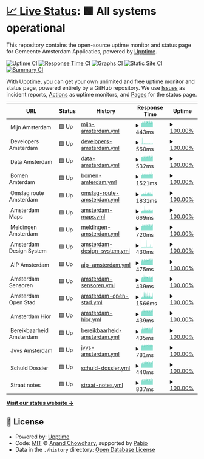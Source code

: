 # [📈 Live Status](https://amsterdam.github.io/ee-upptime/): <!--live status--> **🟩 All systems operational**

This repository contains the open-source uptime monitor and status page for Gemeente Amsterdam Applicaties, powered by [Upptime](https://github.com/upptime/upptime).

[![Uptime CI](https://github.com/Amsterdam/ee-upptime/workflows/Uptime%20CI/badge.svg)](https://github.com/Amsterdam/ee-upptime/actions?query=workflow%3A%22Uptime+CI%22)
[![Response Time CI](https://github.com/Amsterdam/ee-upptime/workflows/Response%20Time%20CI/badge.svg)](https://github.com/Amsterdam/ee-upptime/actions?query=workflow%3A%22Response+Time+CI%22)
[![Graphs CI](https://github.com/Amsterdam/ee-upptime/workflows/Graphs%20CI/badge.svg)](https://github.com/Amsterdam/ee-upptime/actions?query=workflow%3A%22Graphs+CI%22)
[![Static Site CI](https://github.com/Amsterdam/ee-upptime/workflows/Static%20Site%20CI/badge.svg)](https://github.com/Amsterdam/ee-upptime/actions?query=workflow%3A%22Static+Site+CI%22)
[![Summary CI](https://github.com/Amsterdam/ee-upptime/workflows/Summary%20CI/badge.svg)](https://github.com/Amsterdam/ee-upptime/actions?query=workflow%3A%22Summary+CI%22)

With [Upptime](https://upptime.js.org), you can get your own unlimited and free uptime monitor and status page, powered entirely by a GitHub repository. We use [Issues](https://github.com/upptime/upptime/issues) as incident reports, [Actions](https://github.com/amsterdam/amsterdam-ee-upptime/actions) as uptime monitors, and [Pages](https://demo.upptime.js.org) for the status page.

<!--start: status pages-->
<!-- This summary is generated by Upptime (https://github.com/upptime/upptime) -->
<!-- Do not edit this manually, your changes will be overwritten -->
<!-- prettier-ignore -->
| URL | Status | History | Response Time | Uptime |
| --- | ------ | ------- | ------------- | ------ |
| <img alt="" src="https://icons.duckduckgo.com/ip3/null.ico" height="13"> Mijn Amsterdam | 🟩 Up | [mijn-amsterdam.yml](https://github.com/Amsterdam/ee-upptime/commits/HEAD/history/mijn-amsterdam.yml) | <details><summary><img alt="Response time graph" src="./graphs/mijn-amsterdam/response-time-week.png" height="20"> 443ms</summary><br><a href="https://amsterdam.github.io/ee-upptime/history/mijn-amsterdam"><img alt="Response time 458" src="https://img.shields.io/endpoint?url=https%3A%2F%2Fraw.githubusercontent.com%2FAmsterdam%2Fee-upptime%2FHEAD%2Fapi%2Fmijn-amsterdam%2Fresponse-time.json"></a><br><a href="https://amsterdam.github.io/ee-upptime/history/mijn-amsterdam"><img alt="24-hour response time 441" src="https://img.shields.io/endpoint?url=https%3A%2F%2Fraw.githubusercontent.com%2FAmsterdam%2Fee-upptime%2FHEAD%2Fapi%2Fmijn-amsterdam%2Fresponse-time-day.json"></a><br><a href="https://amsterdam.github.io/ee-upptime/history/mijn-amsterdam"><img alt="7-day response time 443" src="https://img.shields.io/endpoint?url=https%3A%2F%2Fraw.githubusercontent.com%2FAmsterdam%2Fee-upptime%2FHEAD%2Fapi%2Fmijn-amsterdam%2Fresponse-time-week.json"></a><br><a href="https://amsterdam.github.io/ee-upptime/history/mijn-amsterdam"><img alt="30-day response time 445" src="https://img.shields.io/endpoint?url=https%3A%2F%2Fraw.githubusercontent.com%2FAmsterdam%2Fee-upptime%2FHEAD%2Fapi%2Fmijn-amsterdam%2Fresponse-time-month.json"></a><br><a href="https://amsterdam.github.io/ee-upptime/history/mijn-amsterdam"><img alt="1-year response time 458" src="https://img.shields.io/endpoint?url=https%3A%2F%2Fraw.githubusercontent.com%2FAmsterdam%2Fee-upptime%2FHEAD%2Fapi%2Fmijn-amsterdam%2Fresponse-time-year.json"></a></details> | <details><summary><a href="https://amsterdam.github.io/ee-upptime/history/mijn-amsterdam">100.00%</a></summary><a href="https://amsterdam.github.io/ee-upptime/history/mijn-amsterdam"><img alt="All-time uptime 77.42%" src="https://img.shields.io/endpoint?url=https%3A%2F%2Fraw.githubusercontent.com%2FAmsterdam%2Fee-upptime%2FHEAD%2Fapi%2Fmijn-amsterdam%2Fuptime.json"></a><br><a href="https://amsterdam.github.io/ee-upptime/history/mijn-amsterdam"><img alt="24-hour uptime 100.00%" src="https://img.shields.io/endpoint?url=https%3A%2F%2Fraw.githubusercontent.com%2FAmsterdam%2Fee-upptime%2FHEAD%2Fapi%2Fmijn-amsterdam%2Fuptime-day.json"></a><br><a href="https://amsterdam.github.io/ee-upptime/history/mijn-amsterdam"><img alt="7-day uptime 100.00%" src="https://img.shields.io/endpoint?url=https%3A%2F%2Fraw.githubusercontent.com%2FAmsterdam%2Fee-upptime%2FHEAD%2Fapi%2Fmijn-amsterdam%2Fuptime-week.json"></a><br><a href="https://amsterdam.github.io/ee-upptime/history/mijn-amsterdam"><img alt="30-day uptime 100.00%" src="https://img.shields.io/endpoint?url=https%3A%2F%2Fraw.githubusercontent.com%2FAmsterdam%2Fee-upptime%2FHEAD%2Fapi%2Fmijn-amsterdam%2Fuptime-month.json"></a><br><a href="https://amsterdam.github.io/ee-upptime/history/mijn-amsterdam"><img alt="1-year uptime 77.42%" src="https://img.shields.io/endpoint?url=https%3A%2F%2Fraw.githubusercontent.com%2FAmsterdam%2Fee-upptime%2FHEAD%2Fapi%2Fmijn-amsterdam%2Fuptime-year.json"></a></details>
| <img alt="" src="https://icons.duckduckgo.com/ip3/null.ico" height="13"> Developers Amsterdam | 🟩 Up | [developers-amsterdam.yml](https://github.com/Amsterdam/ee-upptime/commits/HEAD/history/developers-amsterdam.yml) | <details><summary><img alt="Response time graph" src="./graphs/developers-amsterdam/response-time-week.png" height="20"> 560ms</summary><br><a href="https://amsterdam.github.io/ee-upptime/history/developers-amsterdam"><img alt="Response time 510" src="https://img.shields.io/endpoint?url=https%3A%2F%2Fraw.githubusercontent.com%2FAmsterdam%2Fee-upptime%2FHEAD%2Fapi%2Fdevelopers-amsterdam%2Fresponse-time.json"></a><br><a href="https://amsterdam.github.io/ee-upptime/history/developers-amsterdam"><img alt="24-hour response time 470" src="https://img.shields.io/endpoint?url=https%3A%2F%2Fraw.githubusercontent.com%2FAmsterdam%2Fee-upptime%2FHEAD%2Fapi%2Fdevelopers-amsterdam%2Fresponse-time-day.json"></a><br><a href="https://amsterdam.github.io/ee-upptime/history/developers-amsterdam"><img alt="7-day response time 560" src="https://img.shields.io/endpoint?url=https%3A%2F%2Fraw.githubusercontent.com%2FAmsterdam%2Fee-upptime%2FHEAD%2Fapi%2Fdevelopers-amsterdam%2Fresponse-time-week.json"></a><br><a href="https://amsterdam.github.io/ee-upptime/history/developers-amsterdam"><img alt="30-day response time 551" src="https://img.shields.io/endpoint?url=https%3A%2F%2Fraw.githubusercontent.com%2FAmsterdam%2Fee-upptime%2FHEAD%2Fapi%2Fdevelopers-amsterdam%2Fresponse-time-month.json"></a><br><a href="https://amsterdam.github.io/ee-upptime/history/developers-amsterdam"><img alt="1-year response time 510" src="https://img.shields.io/endpoint?url=https%3A%2F%2Fraw.githubusercontent.com%2FAmsterdam%2Fee-upptime%2FHEAD%2Fapi%2Fdevelopers-amsterdam%2Fresponse-time-year.json"></a></details> | <details><summary><a href="https://amsterdam.github.io/ee-upptime/history/developers-amsterdam">100.00%</a></summary><a href="https://amsterdam.github.io/ee-upptime/history/developers-amsterdam"><img alt="All-time uptime 100.00%" src="https://img.shields.io/endpoint?url=https%3A%2F%2Fraw.githubusercontent.com%2FAmsterdam%2Fee-upptime%2FHEAD%2Fapi%2Fdevelopers-amsterdam%2Fuptime.json"></a><br><a href="https://amsterdam.github.io/ee-upptime/history/developers-amsterdam"><img alt="24-hour uptime 100.00%" src="https://img.shields.io/endpoint?url=https%3A%2F%2Fraw.githubusercontent.com%2FAmsterdam%2Fee-upptime%2FHEAD%2Fapi%2Fdevelopers-amsterdam%2Fuptime-day.json"></a><br><a href="https://amsterdam.github.io/ee-upptime/history/developers-amsterdam"><img alt="7-day uptime 100.00%" src="https://img.shields.io/endpoint?url=https%3A%2F%2Fraw.githubusercontent.com%2FAmsterdam%2Fee-upptime%2FHEAD%2Fapi%2Fdevelopers-amsterdam%2Fuptime-week.json"></a><br><a href="https://amsterdam.github.io/ee-upptime/history/developers-amsterdam"><img alt="30-day uptime 100.00%" src="https://img.shields.io/endpoint?url=https%3A%2F%2Fraw.githubusercontent.com%2FAmsterdam%2Fee-upptime%2FHEAD%2Fapi%2Fdevelopers-amsterdam%2Fuptime-month.json"></a><br><a href="https://amsterdam.github.io/ee-upptime/history/developers-amsterdam"><img alt="1-year uptime 100.00%" src="https://img.shields.io/endpoint?url=https%3A%2F%2Fraw.githubusercontent.com%2FAmsterdam%2Fee-upptime%2FHEAD%2Fapi%2Fdevelopers-amsterdam%2Fuptime-year.json"></a></details>
| <img alt="" src="https://icons.duckduckgo.com/ip3/null.ico" height="13"> Data Amsterdam | 🟩 Up | [data-amsterdam.yml](https://github.com/Amsterdam/ee-upptime/commits/HEAD/history/data-amsterdam.yml) | <details><summary><img alt="Response time graph" src="./graphs/data-amsterdam/response-time-week.png" height="20"> 532ms</summary><br><a href="https://amsterdam.github.io/ee-upptime/history/data-amsterdam"><img alt="Response time 543" src="https://img.shields.io/endpoint?url=https%3A%2F%2Fraw.githubusercontent.com%2FAmsterdam%2Fee-upptime%2FHEAD%2Fapi%2Fdata-amsterdam%2Fresponse-time.json"></a><br><a href="https://amsterdam.github.io/ee-upptime/history/data-amsterdam"><img alt="24-hour response time 533" src="https://img.shields.io/endpoint?url=https%3A%2F%2Fraw.githubusercontent.com%2FAmsterdam%2Fee-upptime%2FHEAD%2Fapi%2Fdata-amsterdam%2Fresponse-time-day.json"></a><br><a href="https://amsterdam.github.io/ee-upptime/history/data-amsterdam"><img alt="7-day response time 532" src="https://img.shields.io/endpoint?url=https%3A%2F%2Fraw.githubusercontent.com%2FAmsterdam%2Fee-upptime%2FHEAD%2Fapi%2Fdata-amsterdam%2Fresponse-time-week.json"></a><br><a href="https://amsterdam.github.io/ee-upptime/history/data-amsterdam"><img alt="30-day response time 540" src="https://img.shields.io/endpoint?url=https%3A%2F%2Fraw.githubusercontent.com%2FAmsterdam%2Fee-upptime%2FHEAD%2Fapi%2Fdata-amsterdam%2Fresponse-time-month.json"></a><br><a href="https://amsterdam.github.io/ee-upptime/history/data-amsterdam"><img alt="1-year response time 543" src="https://img.shields.io/endpoint?url=https%3A%2F%2Fraw.githubusercontent.com%2FAmsterdam%2Fee-upptime%2FHEAD%2Fapi%2Fdata-amsterdam%2Fresponse-time-year.json"></a></details> | <details><summary><a href="https://amsterdam.github.io/ee-upptime/history/data-amsterdam">100.00%</a></summary><a href="https://amsterdam.github.io/ee-upptime/history/data-amsterdam"><img alt="All-time uptime 63.96%" src="https://img.shields.io/endpoint?url=https%3A%2F%2Fraw.githubusercontent.com%2FAmsterdam%2Fee-upptime%2FHEAD%2Fapi%2Fdata-amsterdam%2Fuptime.json"></a><br><a href="https://amsterdam.github.io/ee-upptime/history/data-amsterdam"><img alt="24-hour uptime 100.00%" src="https://img.shields.io/endpoint?url=https%3A%2F%2Fraw.githubusercontent.com%2FAmsterdam%2Fee-upptime%2FHEAD%2Fapi%2Fdata-amsterdam%2Fuptime-day.json"></a><br><a href="https://amsterdam.github.io/ee-upptime/history/data-amsterdam"><img alt="7-day uptime 100.00%" src="https://img.shields.io/endpoint?url=https%3A%2F%2Fraw.githubusercontent.com%2FAmsterdam%2Fee-upptime%2FHEAD%2Fapi%2Fdata-amsterdam%2Fuptime-week.json"></a><br><a href="https://amsterdam.github.io/ee-upptime/history/data-amsterdam"><img alt="30-day uptime 100.00%" src="https://img.shields.io/endpoint?url=https%3A%2F%2Fraw.githubusercontent.com%2FAmsterdam%2Fee-upptime%2FHEAD%2Fapi%2Fdata-amsterdam%2Fuptime-month.json"></a><br><a href="https://amsterdam.github.io/ee-upptime/history/data-amsterdam"><img alt="1-year uptime 63.96%" src="https://img.shields.io/endpoint?url=https%3A%2F%2Fraw.githubusercontent.com%2FAmsterdam%2Fee-upptime%2FHEAD%2Fapi%2Fdata-amsterdam%2Fuptime-year.json"></a></details>
| <img alt="" src="https://icons.duckduckgo.com/ip3/null.ico" height="13"> Bomen Amterdam | 🟩 Up | [bomen-amterdam.yml](https://github.com/Amsterdam/ee-upptime/commits/HEAD/history/bomen-amterdam.yml) | <details><summary><img alt="Response time graph" src="./graphs/bomen-amterdam/response-time-week.png" height="20"> 1521ms</summary><br><a href="https://amsterdam.github.io/ee-upptime/history/bomen-amterdam"><img alt="Response time 2531" src="https://img.shields.io/endpoint?url=https%3A%2F%2Fraw.githubusercontent.com%2FAmsterdam%2Fee-upptime%2FHEAD%2Fapi%2Fbomen-amterdam%2Fresponse-time.json"></a><br><a href="https://amsterdam.github.io/ee-upptime/history/bomen-amterdam"><img alt="24-hour response time 1739" src="https://img.shields.io/endpoint?url=https%3A%2F%2Fraw.githubusercontent.com%2FAmsterdam%2Fee-upptime%2FHEAD%2Fapi%2Fbomen-amterdam%2Fresponse-time-day.json"></a><br><a href="https://amsterdam.github.io/ee-upptime/history/bomen-amterdam"><img alt="7-day response time 1521" src="https://img.shields.io/endpoint?url=https%3A%2F%2Fraw.githubusercontent.com%2FAmsterdam%2Fee-upptime%2FHEAD%2Fapi%2Fbomen-amterdam%2Fresponse-time-week.json"></a><br><a href="https://amsterdam.github.io/ee-upptime/history/bomen-amterdam"><img alt="30-day response time 1893" src="https://img.shields.io/endpoint?url=https%3A%2F%2Fraw.githubusercontent.com%2FAmsterdam%2Fee-upptime%2FHEAD%2Fapi%2Fbomen-amterdam%2Fresponse-time-month.json"></a><br><a href="https://amsterdam.github.io/ee-upptime/history/bomen-amterdam"><img alt="1-year response time 2531" src="https://img.shields.io/endpoint?url=https%3A%2F%2Fraw.githubusercontent.com%2FAmsterdam%2Fee-upptime%2FHEAD%2Fapi%2Fbomen-amterdam%2Fresponse-time-year.json"></a></details> | <details><summary><a href="https://amsterdam.github.io/ee-upptime/history/bomen-amterdam">100.00%</a></summary><a href="https://amsterdam.github.io/ee-upptime/history/bomen-amterdam"><img alt="All-time uptime 98.26%" src="https://img.shields.io/endpoint?url=https%3A%2F%2Fraw.githubusercontent.com%2FAmsterdam%2Fee-upptime%2FHEAD%2Fapi%2Fbomen-amterdam%2Fuptime.json"></a><br><a href="https://amsterdam.github.io/ee-upptime/history/bomen-amterdam"><img alt="24-hour uptime 100.00%" src="https://img.shields.io/endpoint?url=https%3A%2F%2Fraw.githubusercontent.com%2FAmsterdam%2Fee-upptime%2FHEAD%2Fapi%2Fbomen-amterdam%2Fuptime-day.json"></a><br><a href="https://amsterdam.github.io/ee-upptime/history/bomen-amterdam"><img alt="7-day uptime 100.00%" src="https://img.shields.io/endpoint?url=https%3A%2F%2Fraw.githubusercontent.com%2FAmsterdam%2Fee-upptime%2FHEAD%2Fapi%2Fbomen-amterdam%2Fuptime-week.json"></a><br><a href="https://amsterdam.github.io/ee-upptime/history/bomen-amterdam"><img alt="30-day uptime 99.72%" src="https://img.shields.io/endpoint?url=https%3A%2F%2Fraw.githubusercontent.com%2FAmsterdam%2Fee-upptime%2FHEAD%2Fapi%2Fbomen-amterdam%2Fuptime-month.json"></a><br><a href="https://amsterdam.github.io/ee-upptime/history/bomen-amterdam"><img alt="1-year uptime 98.26%" src="https://img.shields.io/endpoint?url=https%3A%2F%2Fraw.githubusercontent.com%2FAmsterdam%2Fee-upptime%2FHEAD%2Fapi%2Fbomen-amterdam%2Fuptime-year.json"></a></details>
| <img alt="" src="https://icons.duckduckgo.com/ip3/null.ico" height="13"> Omslag route Amsterdam | 🟩 Up | [omslag-route-amsterdam.yml](https://github.com/Amsterdam/ee-upptime/commits/HEAD/history/omslag-route-amsterdam.yml) | <details><summary><img alt="Response time graph" src="./graphs/omslag-route-amsterdam/response-time-week.png" height="20"> 1831ms</summary><br><a href="https://amsterdam.github.io/ee-upptime/history/omslag-route-amsterdam"><img alt="Response time 1753" src="https://img.shields.io/endpoint?url=https%3A%2F%2Fraw.githubusercontent.com%2FAmsterdam%2Fee-upptime%2FHEAD%2Fapi%2Fomslag-route-amsterdam%2Fresponse-time.json"></a><br><a href="https://amsterdam.github.io/ee-upptime/history/omslag-route-amsterdam"><img alt="24-hour response time 1978" src="https://img.shields.io/endpoint?url=https%3A%2F%2Fraw.githubusercontent.com%2FAmsterdam%2Fee-upptime%2FHEAD%2Fapi%2Fomslag-route-amsterdam%2Fresponse-time-day.json"></a><br><a href="https://amsterdam.github.io/ee-upptime/history/omslag-route-amsterdam"><img alt="7-day response time 1831" src="https://img.shields.io/endpoint?url=https%3A%2F%2Fraw.githubusercontent.com%2FAmsterdam%2Fee-upptime%2FHEAD%2Fapi%2Fomslag-route-amsterdam%2Fresponse-time-week.json"></a><br><a href="https://amsterdam.github.io/ee-upptime/history/omslag-route-amsterdam"><img alt="30-day response time 1692" src="https://img.shields.io/endpoint?url=https%3A%2F%2Fraw.githubusercontent.com%2FAmsterdam%2Fee-upptime%2FHEAD%2Fapi%2Fomslag-route-amsterdam%2Fresponse-time-month.json"></a><br><a href="https://amsterdam.github.io/ee-upptime/history/omslag-route-amsterdam"><img alt="1-year response time 1753" src="https://img.shields.io/endpoint?url=https%3A%2F%2Fraw.githubusercontent.com%2FAmsterdam%2Fee-upptime%2FHEAD%2Fapi%2Fomslag-route-amsterdam%2Fresponse-time-year.json"></a></details> | <details><summary><a href="https://amsterdam.github.io/ee-upptime/history/omslag-route-amsterdam">100.00%</a></summary><a href="https://amsterdam.github.io/ee-upptime/history/omslag-route-amsterdam"><img alt="All-time uptime 99.26%" src="https://img.shields.io/endpoint?url=https%3A%2F%2Fraw.githubusercontent.com%2FAmsterdam%2Fee-upptime%2FHEAD%2Fapi%2Fomslag-route-amsterdam%2Fuptime.json"></a><br><a href="https://amsterdam.github.io/ee-upptime/history/omslag-route-amsterdam"><img alt="24-hour uptime 100.00%" src="https://img.shields.io/endpoint?url=https%3A%2F%2Fraw.githubusercontent.com%2FAmsterdam%2Fee-upptime%2FHEAD%2Fapi%2Fomslag-route-amsterdam%2Fuptime-day.json"></a><br><a href="https://amsterdam.github.io/ee-upptime/history/omslag-route-amsterdam"><img alt="7-day uptime 100.00%" src="https://img.shields.io/endpoint?url=https%3A%2F%2Fraw.githubusercontent.com%2FAmsterdam%2Fee-upptime%2FHEAD%2Fapi%2Fomslag-route-amsterdam%2Fuptime-week.json"></a><br><a href="https://amsterdam.github.io/ee-upptime/history/omslag-route-amsterdam"><img alt="30-day uptime 99.55%" src="https://img.shields.io/endpoint?url=https%3A%2F%2Fraw.githubusercontent.com%2FAmsterdam%2Fee-upptime%2FHEAD%2Fapi%2Fomslag-route-amsterdam%2Fuptime-month.json"></a><br><a href="https://amsterdam.github.io/ee-upptime/history/omslag-route-amsterdam"><img alt="1-year uptime 99.26%" src="https://img.shields.io/endpoint?url=https%3A%2F%2Fraw.githubusercontent.com%2FAmsterdam%2Fee-upptime%2FHEAD%2Fapi%2Fomslag-route-amsterdam%2Fuptime-year.json"></a></details>
| <img alt="" src="https://icons.duckduckgo.com/ip3/null.ico" height="13"> Amsterdam Maps | 🟩 Up | [amsterdam-maps.yml](https://github.com/Amsterdam/ee-upptime/commits/HEAD/history/amsterdam-maps.yml) | <details><summary><img alt="Response time graph" src="./graphs/amsterdam-maps/response-time-week.png" height="20"> 669ms</summary><br><a href="https://amsterdam.github.io/ee-upptime/history/amsterdam-maps"><img alt="Response time 675" src="https://img.shields.io/endpoint?url=https%3A%2F%2Fraw.githubusercontent.com%2FAmsterdam%2Fee-upptime%2FHEAD%2Fapi%2Famsterdam-maps%2Fresponse-time.json"></a><br><a href="https://amsterdam.github.io/ee-upptime/history/amsterdam-maps"><img alt="24-hour response time 665" src="https://img.shields.io/endpoint?url=https%3A%2F%2Fraw.githubusercontent.com%2FAmsterdam%2Fee-upptime%2FHEAD%2Fapi%2Famsterdam-maps%2Fresponse-time-day.json"></a><br><a href="https://amsterdam.github.io/ee-upptime/history/amsterdam-maps"><img alt="7-day response time 669" src="https://img.shields.io/endpoint?url=https%3A%2F%2Fraw.githubusercontent.com%2FAmsterdam%2Fee-upptime%2FHEAD%2Fapi%2Famsterdam-maps%2Fresponse-time-week.json"></a><br><a href="https://amsterdam.github.io/ee-upptime/history/amsterdam-maps"><img alt="30-day response time 669" src="https://img.shields.io/endpoint?url=https%3A%2F%2Fraw.githubusercontent.com%2FAmsterdam%2Fee-upptime%2FHEAD%2Fapi%2Famsterdam-maps%2Fresponse-time-month.json"></a><br><a href="https://amsterdam.github.io/ee-upptime/history/amsterdam-maps"><img alt="1-year response time 675" src="https://img.shields.io/endpoint?url=https%3A%2F%2Fraw.githubusercontent.com%2FAmsterdam%2Fee-upptime%2FHEAD%2Fapi%2Famsterdam-maps%2Fresponse-time-year.json"></a></details> | <details><summary><a href="https://amsterdam.github.io/ee-upptime/history/amsterdam-maps">100.00%</a></summary><a href="https://amsterdam.github.io/ee-upptime/history/amsterdam-maps"><img alt="All-time uptime 100.00%" src="https://img.shields.io/endpoint?url=https%3A%2F%2Fraw.githubusercontent.com%2FAmsterdam%2Fee-upptime%2FHEAD%2Fapi%2Famsterdam-maps%2Fuptime.json"></a><br><a href="https://amsterdam.github.io/ee-upptime/history/amsterdam-maps"><img alt="24-hour uptime 100.00%" src="https://img.shields.io/endpoint?url=https%3A%2F%2Fraw.githubusercontent.com%2FAmsterdam%2Fee-upptime%2FHEAD%2Fapi%2Famsterdam-maps%2Fuptime-day.json"></a><br><a href="https://amsterdam.github.io/ee-upptime/history/amsterdam-maps"><img alt="7-day uptime 100.00%" src="https://img.shields.io/endpoint?url=https%3A%2F%2Fraw.githubusercontent.com%2FAmsterdam%2Fee-upptime%2FHEAD%2Fapi%2Famsterdam-maps%2Fuptime-week.json"></a><br><a href="https://amsterdam.github.io/ee-upptime/history/amsterdam-maps"><img alt="30-day uptime 100.00%" src="https://img.shields.io/endpoint?url=https%3A%2F%2Fraw.githubusercontent.com%2FAmsterdam%2Fee-upptime%2FHEAD%2Fapi%2Famsterdam-maps%2Fuptime-month.json"></a><br><a href="https://amsterdam.github.io/ee-upptime/history/amsterdam-maps"><img alt="1-year uptime 100.00%" src="https://img.shields.io/endpoint?url=https%3A%2F%2Fraw.githubusercontent.com%2FAmsterdam%2Fee-upptime%2FHEAD%2Fapi%2Famsterdam-maps%2Fuptime-year.json"></a></details>
| <img alt="" src="https://icons.duckduckgo.com/ip3/null.ico" height="13"> Meldingen Amsterdam | 🟩 Up | [meldingen-amsterdam.yml](https://github.com/Amsterdam/ee-upptime/commits/HEAD/history/meldingen-amsterdam.yml) | <details><summary><img alt="Response time graph" src="./graphs/meldingen-amsterdam/response-time-week.png" height="20"> 720ms</summary><br><a href="https://amsterdam.github.io/ee-upptime/history/meldingen-amsterdam"><img alt="Response time 665" src="https://img.shields.io/endpoint?url=https%3A%2F%2Fraw.githubusercontent.com%2FAmsterdam%2Fee-upptime%2FHEAD%2Fapi%2Fmeldingen-amsterdam%2Fresponse-time.json"></a><br><a href="https://amsterdam.github.io/ee-upptime/history/meldingen-amsterdam"><img alt="24-hour response time 743" src="https://img.shields.io/endpoint?url=https%3A%2F%2Fraw.githubusercontent.com%2FAmsterdam%2Fee-upptime%2FHEAD%2Fapi%2Fmeldingen-amsterdam%2Fresponse-time-day.json"></a><br><a href="https://amsterdam.github.io/ee-upptime/history/meldingen-amsterdam"><img alt="7-day response time 720" src="https://img.shields.io/endpoint?url=https%3A%2F%2Fraw.githubusercontent.com%2FAmsterdam%2Fee-upptime%2FHEAD%2Fapi%2Fmeldingen-amsterdam%2Fresponse-time-week.json"></a><br><a href="https://amsterdam.github.io/ee-upptime/history/meldingen-amsterdam"><img alt="30-day response time 721" src="https://img.shields.io/endpoint?url=https%3A%2F%2Fraw.githubusercontent.com%2FAmsterdam%2Fee-upptime%2FHEAD%2Fapi%2Fmeldingen-amsterdam%2Fresponse-time-month.json"></a><br><a href="https://amsterdam.github.io/ee-upptime/history/meldingen-amsterdam"><img alt="1-year response time 665" src="https://img.shields.io/endpoint?url=https%3A%2F%2Fraw.githubusercontent.com%2FAmsterdam%2Fee-upptime%2FHEAD%2Fapi%2Fmeldingen-amsterdam%2Fresponse-time-year.json"></a></details> | <details><summary><a href="https://amsterdam.github.io/ee-upptime/history/meldingen-amsterdam">100.00%</a></summary><a href="https://amsterdam.github.io/ee-upptime/history/meldingen-amsterdam"><img alt="All-time uptime 100.00%" src="https://img.shields.io/endpoint?url=https%3A%2F%2Fraw.githubusercontent.com%2FAmsterdam%2Fee-upptime%2FHEAD%2Fapi%2Fmeldingen-amsterdam%2Fuptime.json"></a><br><a href="https://amsterdam.github.io/ee-upptime/history/meldingen-amsterdam"><img alt="24-hour uptime 100.00%" src="https://img.shields.io/endpoint?url=https%3A%2F%2Fraw.githubusercontent.com%2FAmsterdam%2Fee-upptime%2FHEAD%2Fapi%2Fmeldingen-amsterdam%2Fuptime-day.json"></a><br><a href="https://amsterdam.github.io/ee-upptime/history/meldingen-amsterdam"><img alt="7-day uptime 100.00%" src="https://img.shields.io/endpoint?url=https%3A%2F%2Fraw.githubusercontent.com%2FAmsterdam%2Fee-upptime%2FHEAD%2Fapi%2Fmeldingen-amsterdam%2Fuptime-week.json"></a><br><a href="https://amsterdam.github.io/ee-upptime/history/meldingen-amsterdam"><img alt="30-day uptime 100.00%" src="https://img.shields.io/endpoint?url=https%3A%2F%2Fraw.githubusercontent.com%2FAmsterdam%2Fee-upptime%2FHEAD%2Fapi%2Fmeldingen-amsterdam%2Fuptime-month.json"></a><br><a href="https://amsterdam.github.io/ee-upptime/history/meldingen-amsterdam"><img alt="1-year uptime 100.00%" src="https://img.shields.io/endpoint?url=https%3A%2F%2Fraw.githubusercontent.com%2FAmsterdam%2Fee-upptime%2FHEAD%2Fapi%2Fmeldingen-amsterdam%2Fuptime-year.json"></a></details>
| <img alt="" src="https://icons.duckduckgo.com/ip3/null.ico" height="13"> Amsterdam Design System | 🟩 Up | [amsterdam-design-system.yml](https://github.com/Amsterdam/ee-upptime/commits/HEAD/history/amsterdam-design-system.yml) | <details><summary><img alt="Response time graph" src="./graphs/amsterdam-design-system/response-time-week.png" height="20"> 430ms</summary><br><a href="https://amsterdam.github.io/ee-upptime/history/amsterdam-design-system"><img alt="Response time 412" src="https://img.shields.io/endpoint?url=https%3A%2F%2Fraw.githubusercontent.com%2FAmsterdam%2Fee-upptime%2FHEAD%2Fapi%2Famsterdam-design-system%2Fresponse-time.json"></a><br><a href="https://amsterdam.github.io/ee-upptime/history/amsterdam-design-system"><img alt="24-hour response time 340" src="https://img.shields.io/endpoint?url=https%3A%2F%2Fraw.githubusercontent.com%2FAmsterdam%2Fee-upptime%2FHEAD%2Fapi%2Famsterdam-design-system%2Fresponse-time-day.json"></a><br><a href="https://amsterdam.github.io/ee-upptime/history/amsterdam-design-system"><img alt="7-day response time 430" src="https://img.shields.io/endpoint?url=https%3A%2F%2Fraw.githubusercontent.com%2FAmsterdam%2Fee-upptime%2FHEAD%2Fapi%2Famsterdam-design-system%2Fresponse-time-week.json"></a><br><a href="https://amsterdam.github.io/ee-upptime/history/amsterdam-design-system"><img alt="30-day response time 385" src="https://img.shields.io/endpoint?url=https%3A%2F%2Fraw.githubusercontent.com%2FAmsterdam%2Fee-upptime%2FHEAD%2Fapi%2Famsterdam-design-system%2Fresponse-time-month.json"></a><br><a href="https://amsterdam.github.io/ee-upptime/history/amsterdam-design-system"><img alt="1-year response time 412" src="https://img.shields.io/endpoint?url=https%3A%2F%2Fraw.githubusercontent.com%2FAmsterdam%2Fee-upptime%2FHEAD%2Fapi%2Famsterdam-design-system%2Fresponse-time-year.json"></a></details> | <details><summary><a href="https://amsterdam.github.io/ee-upptime/history/amsterdam-design-system">100.00%</a></summary><a href="https://amsterdam.github.io/ee-upptime/history/amsterdam-design-system"><img alt="All-time uptime 99.91%" src="https://img.shields.io/endpoint?url=https%3A%2F%2Fraw.githubusercontent.com%2FAmsterdam%2Fee-upptime%2FHEAD%2Fapi%2Famsterdam-design-system%2Fuptime.json"></a><br><a href="https://amsterdam.github.io/ee-upptime/history/amsterdam-design-system"><img alt="24-hour uptime 100.00%" src="https://img.shields.io/endpoint?url=https%3A%2F%2Fraw.githubusercontent.com%2FAmsterdam%2Fee-upptime%2FHEAD%2Fapi%2Famsterdam-design-system%2Fuptime-day.json"></a><br><a href="https://amsterdam.github.io/ee-upptime/history/amsterdam-design-system"><img alt="7-day uptime 100.00%" src="https://img.shields.io/endpoint?url=https%3A%2F%2Fraw.githubusercontent.com%2FAmsterdam%2Fee-upptime%2FHEAD%2Fapi%2Famsterdam-design-system%2Fuptime-week.json"></a><br><a href="https://amsterdam.github.io/ee-upptime/history/amsterdam-design-system"><img alt="30-day uptime 99.98%" src="https://img.shields.io/endpoint?url=https%3A%2F%2Fraw.githubusercontent.com%2FAmsterdam%2Fee-upptime%2FHEAD%2Fapi%2Famsterdam-design-system%2Fuptime-month.json"></a><br><a href="https://amsterdam.github.io/ee-upptime/history/amsterdam-design-system"><img alt="1-year uptime 99.91%" src="https://img.shields.io/endpoint?url=https%3A%2F%2Fraw.githubusercontent.com%2FAmsterdam%2Fee-upptime%2FHEAD%2Fapi%2Famsterdam-design-system%2Fuptime-year.json"></a></details>
| <img alt="" src="https://icons.duckduckgo.com/ip3/null.ico" height="13"> AIP Amsterdam | 🟩 Up | [aip-amsterdam.yml](https://github.com/Amsterdam/ee-upptime/commits/HEAD/history/aip-amsterdam.yml) | <details><summary><img alt="Response time graph" src="./graphs/aip-amsterdam/response-time-week.png" height="20"> 475ms</summary><br><a href="https://amsterdam.github.io/ee-upptime/history/aip-amsterdam"><img alt="Response time 479" src="https://img.shields.io/endpoint?url=https%3A%2F%2Fraw.githubusercontent.com%2FAmsterdam%2Fee-upptime%2FHEAD%2Fapi%2Faip-amsterdam%2Fresponse-time.json"></a><br><a href="https://amsterdam.github.io/ee-upptime/history/aip-amsterdam"><img alt="24-hour response time 498" src="https://img.shields.io/endpoint?url=https%3A%2F%2Fraw.githubusercontent.com%2FAmsterdam%2Fee-upptime%2FHEAD%2Fapi%2Faip-amsterdam%2Fresponse-time-day.json"></a><br><a href="https://amsterdam.github.io/ee-upptime/history/aip-amsterdam"><img alt="7-day response time 475" src="https://img.shields.io/endpoint?url=https%3A%2F%2Fraw.githubusercontent.com%2FAmsterdam%2Fee-upptime%2FHEAD%2Fapi%2Faip-amsterdam%2Fresponse-time-week.json"></a><br><a href="https://amsterdam.github.io/ee-upptime/history/aip-amsterdam"><img alt="30-day response time 474" src="https://img.shields.io/endpoint?url=https%3A%2F%2Fraw.githubusercontent.com%2FAmsterdam%2Fee-upptime%2FHEAD%2Fapi%2Faip-amsterdam%2Fresponse-time-month.json"></a><br><a href="https://amsterdam.github.io/ee-upptime/history/aip-amsterdam"><img alt="1-year response time 479" src="https://img.shields.io/endpoint?url=https%3A%2F%2Fraw.githubusercontent.com%2FAmsterdam%2Fee-upptime%2FHEAD%2Fapi%2Faip-amsterdam%2Fresponse-time-year.json"></a></details> | <details><summary><a href="https://amsterdam.github.io/ee-upptime/history/aip-amsterdam">100.00%</a></summary><a href="https://amsterdam.github.io/ee-upptime/history/aip-amsterdam"><img alt="All-time uptime 99.96%" src="https://img.shields.io/endpoint?url=https%3A%2F%2Fraw.githubusercontent.com%2FAmsterdam%2Fee-upptime%2FHEAD%2Fapi%2Faip-amsterdam%2Fuptime.json"></a><br><a href="https://amsterdam.github.io/ee-upptime/history/aip-amsterdam"><img alt="24-hour uptime 100.00%" src="https://img.shields.io/endpoint?url=https%3A%2F%2Fraw.githubusercontent.com%2FAmsterdam%2Fee-upptime%2FHEAD%2Fapi%2Faip-amsterdam%2Fuptime-day.json"></a><br><a href="https://amsterdam.github.io/ee-upptime/history/aip-amsterdam"><img alt="7-day uptime 100.00%" src="https://img.shields.io/endpoint?url=https%3A%2F%2Fraw.githubusercontent.com%2FAmsterdam%2Fee-upptime%2FHEAD%2Fapi%2Faip-amsterdam%2Fuptime-week.json"></a><br><a href="https://amsterdam.github.io/ee-upptime/history/aip-amsterdam"><img alt="30-day uptime 99.99%" src="https://img.shields.io/endpoint?url=https%3A%2F%2Fraw.githubusercontent.com%2FAmsterdam%2Fee-upptime%2FHEAD%2Fapi%2Faip-amsterdam%2Fuptime-month.json"></a><br><a href="https://amsterdam.github.io/ee-upptime/history/aip-amsterdam"><img alt="1-year uptime 99.96%" src="https://img.shields.io/endpoint?url=https%3A%2F%2Fraw.githubusercontent.com%2FAmsterdam%2Fee-upptime%2FHEAD%2Fapi%2Faip-amsterdam%2Fuptime-year.json"></a></details>
| <img alt="" src="https://icons.duckduckgo.com/ip3/null.ico" height="13"> Amsterdam Sensoren | 🟩 Up | [amsterdam-sensoren.yml](https://github.com/Amsterdam/ee-upptime/commits/HEAD/history/amsterdam-sensoren.yml) | <details><summary><img alt="Response time graph" src="./graphs/amsterdam-sensoren/response-time-week.png" height="20"> 439ms</summary><br><a href="https://amsterdam.github.io/ee-upptime/history/amsterdam-sensoren"><img alt="Response time 440" src="https://img.shields.io/endpoint?url=https%3A%2F%2Fraw.githubusercontent.com%2FAmsterdam%2Fee-upptime%2FHEAD%2Fapi%2Famsterdam-sensoren%2Fresponse-time.json"></a><br><a href="https://amsterdam.github.io/ee-upptime/history/amsterdam-sensoren"><img alt="24-hour response time 430" src="https://img.shields.io/endpoint?url=https%3A%2F%2Fraw.githubusercontent.com%2FAmsterdam%2Fee-upptime%2FHEAD%2Fapi%2Famsterdam-sensoren%2Fresponse-time-day.json"></a><br><a href="https://amsterdam.github.io/ee-upptime/history/amsterdam-sensoren"><img alt="7-day response time 439" src="https://img.shields.io/endpoint?url=https%3A%2F%2Fraw.githubusercontent.com%2FAmsterdam%2Fee-upptime%2FHEAD%2Fapi%2Famsterdam-sensoren%2Fresponse-time-week.json"></a><br><a href="https://amsterdam.github.io/ee-upptime/history/amsterdam-sensoren"><img alt="30-day response time 438" src="https://img.shields.io/endpoint?url=https%3A%2F%2Fraw.githubusercontent.com%2FAmsterdam%2Fee-upptime%2FHEAD%2Fapi%2Famsterdam-sensoren%2Fresponse-time-month.json"></a><br><a href="https://amsterdam.github.io/ee-upptime/history/amsterdam-sensoren"><img alt="1-year response time 440" src="https://img.shields.io/endpoint?url=https%3A%2F%2Fraw.githubusercontent.com%2FAmsterdam%2Fee-upptime%2FHEAD%2Fapi%2Famsterdam-sensoren%2Fresponse-time-year.json"></a></details> | <details><summary><a href="https://amsterdam.github.io/ee-upptime/history/amsterdam-sensoren">100.00%</a></summary><a href="https://amsterdam.github.io/ee-upptime/history/amsterdam-sensoren"><img alt="All-time uptime 99.96%" src="https://img.shields.io/endpoint?url=https%3A%2F%2Fraw.githubusercontent.com%2FAmsterdam%2Fee-upptime%2FHEAD%2Fapi%2Famsterdam-sensoren%2Fuptime.json"></a><br><a href="https://amsterdam.github.io/ee-upptime/history/amsterdam-sensoren"><img alt="24-hour uptime 100.00%" src="https://img.shields.io/endpoint?url=https%3A%2F%2Fraw.githubusercontent.com%2FAmsterdam%2Fee-upptime%2FHEAD%2Fapi%2Famsterdam-sensoren%2Fuptime-day.json"></a><br><a href="https://amsterdam.github.io/ee-upptime/history/amsterdam-sensoren"><img alt="7-day uptime 100.00%" src="https://img.shields.io/endpoint?url=https%3A%2F%2Fraw.githubusercontent.com%2FAmsterdam%2Fee-upptime%2FHEAD%2Fapi%2Famsterdam-sensoren%2Fuptime-week.json"></a><br><a href="https://amsterdam.github.io/ee-upptime/history/amsterdam-sensoren"><img alt="30-day uptime 100.00%" src="https://img.shields.io/endpoint?url=https%3A%2F%2Fraw.githubusercontent.com%2FAmsterdam%2Fee-upptime%2FHEAD%2Fapi%2Famsterdam-sensoren%2Fuptime-month.json"></a><br><a href="https://amsterdam.github.io/ee-upptime/history/amsterdam-sensoren"><img alt="1-year uptime 99.96%" src="https://img.shields.io/endpoint?url=https%3A%2F%2Fraw.githubusercontent.com%2FAmsterdam%2Fee-upptime%2FHEAD%2Fapi%2Famsterdam-sensoren%2Fuptime-year.json"></a></details>
| <img alt="" src="https://icons.duckduckgo.com/ip3/null.ico" height="13"> Amsterdam Open Stad | 🟩 Up | [amsterdam-open-stad.yml](https://github.com/Amsterdam/ee-upptime/commits/HEAD/history/amsterdam-open-stad.yml) | <details><summary><img alt="Response time graph" src="./graphs/amsterdam-open-stad/response-time-week.png" height="20"> 1566ms</summary><br><a href="https://amsterdam.github.io/ee-upptime/history/amsterdam-open-stad"><img alt="Response time 1862" src="https://img.shields.io/endpoint?url=https%3A%2F%2Fraw.githubusercontent.com%2FAmsterdam%2Fee-upptime%2FHEAD%2Fapi%2Famsterdam-open-stad%2Fresponse-time.json"></a><br><a href="https://amsterdam.github.io/ee-upptime/history/amsterdam-open-stad"><img alt="24-hour response time 1648" src="https://img.shields.io/endpoint?url=https%3A%2F%2Fraw.githubusercontent.com%2FAmsterdam%2Fee-upptime%2FHEAD%2Fapi%2Famsterdam-open-stad%2Fresponse-time-day.json"></a><br><a href="https://amsterdam.github.io/ee-upptime/history/amsterdam-open-stad"><img alt="7-day response time 1566" src="https://img.shields.io/endpoint?url=https%3A%2F%2Fraw.githubusercontent.com%2FAmsterdam%2Fee-upptime%2FHEAD%2Fapi%2Famsterdam-open-stad%2Fresponse-time-week.json"></a><br><a href="https://amsterdam.github.io/ee-upptime/history/amsterdam-open-stad"><img alt="30-day response time 1925" src="https://img.shields.io/endpoint?url=https%3A%2F%2Fraw.githubusercontent.com%2FAmsterdam%2Fee-upptime%2FHEAD%2Fapi%2Famsterdam-open-stad%2Fresponse-time-month.json"></a><br><a href="https://amsterdam.github.io/ee-upptime/history/amsterdam-open-stad"><img alt="1-year response time 1862" src="https://img.shields.io/endpoint?url=https%3A%2F%2Fraw.githubusercontent.com%2FAmsterdam%2Fee-upptime%2FHEAD%2Fapi%2Famsterdam-open-stad%2Fresponse-time-year.json"></a></details> | <details><summary><a href="https://amsterdam.github.io/ee-upptime/history/amsterdam-open-stad">100.00%</a></summary><a href="https://amsterdam.github.io/ee-upptime/history/amsterdam-open-stad"><img alt="All-time uptime 99.93%" src="https://img.shields.io/endpoint?url=https%3A%2F%2Fraw.githubusercontent.com%2FAmsterdam%2Fee-upptime%2FHEAD%2Fapi%2Famsterdam-open-stad%2Fuptime.json"></a><br><a href="https://amsterdam.github.io/ee-upptime/history/amsterdam-open-stad"><img alt="24-hour uptime 100.00%" src="https://img.shields.io/endpoint?url=https%3A%2F%2Fraw.githubusercontent.com%2FAmsterdam%2Fee-upptime%2FHEAD%2Fapi%2Famsterdam-open-stad%2Fuptime-day.json"></a><br><a href="https://amsterdam.github.io/ee-upptime/history/amsterdam-open-stad"><img alt="7-day uptime 100.00%" src="https://img.shields.io/endpoint?url=https%3A%2F%2Fraw.githubusercontent.com%2FAmsterdam%2Fee-upptime%2FHEAD%2Fapi%2Famsterdam-open-stad%2Fuptime-week.json"></a><br><a href="https://amsterdam.github.io/ee-upptime/history/amsterdam-open-stad"><img alt="30-day uptime 99.90%" src="https://img.shields.io/endpoint?url=https%3A%2F%2Fraw.githubusercontent.com%2FAmsterdam%2Fee-upptime%2FHEAD%2Fapi%2Famsterdam-open-stad%2Fuptime-month.json"></a><br><a href="https://amsterdam.github.io/ee-upptime/history/amsterdam-open-stad"><img alt="1-year uptime 99.93%" src="https://img.shields.io/endpoint?url=https%3A%2F%2Fraw.githubusercontent.com%2FAmsterdam%2Fee-upptime%2FHEAD%2Fapi%2Famsterdam-open-stad%2Fuptime-year.json"></a></details>
| <img alt="" src="https://icons.duckduckgo.com/ip3/null.ico" height="13"> Amsterdam Hior | 🟩 Up | [amsterdam-hior.yml](https://github.com/Amsterdam/ee-upptime/commits/HEAD/history/amsterdam-hior.yml) | <details><summary><img alt="Response time graph" src="./graphs/amsterdam-hior/response-time-week.png" height="20"> 439ms</summary><br><a href="https://amsterdam.github.io/ee-upptime/history/amsterdam-hior"><img alt="Response time 447" src="https://img.shields.io/endpoint?url=https%3A%2F%2Fraw.githubusercontent.com%2FAmsterdam%2Fee-upptime%2FHEAD%2Fapi%2Famsterdam-hior%2Fresponse-time.json"></a><br><a href="https://amsterdam.github.io/ee-upptime/history/amsterdam-hior"><img alt="24-hour response time 456" src="https://img.shields.io/endpoint?url=https%3A%2F%2Fraw.githubusercontent.com%2FAmsterdam%2Fee-upptime%2FHEAD%2Fapi%2Famsterdam-hior%2Fresponse-time-day.json"></a><br><a href="https://amsterdam.github.io/ee-upptime/history/amsterdam-hior"><img alt="7-day response time 439" src="https://img.shields.io/endpoint?url=https%3A%2F%2Fraw.githubusercontent.com%2FAmsterdam%2Fee-upptime%2FHEAD%2Fapi%2Famsterdam-hior%2Fresponse-time-week.json"></a><br><a href="https://amsterdam.github.io/ee-upptime/history/amsterdam-hior"><img alt="30-day response time 450" src="https://img.shields.io/endpoint?url=https%3A%2F%2Fraw.githubusercontent.com%2FAmsterdam%2Fee-upptime%2FHEAD%2Fapi%2Famsterdam-hior%2Fresponse-time-month.json"></a><br><a href="https://amsterdam.github.io/ee-upptime/history/amsterdam-hior"><img alt="1-year response time 447" src="https://img.shields.io/endpoint?url=https%3A%2F%2Fraw.githubusercontent.com%2FAmsterdam%2Fee-upptime%2FHEAD%2Fapi%2Famsterdam-hior%2Fresponse-time-year.json"></a></details> | <details><summary><a href="https://amsterdam.github.io/ee-upptime/history/amsterdam-hior">100.00%</a></summary><a href="https://amsterdam.github.io/ee-upptime/history/amsterdam-hior"><img alt="All-time uptime 99.97%" src="https://img.shields.io/endpoint?url=https%3A%2F%2Fraw.githubusercontent.com%2FAmsterdam%2Fee-upptime%2FHEAD%2Fapi%2Famsterdam-hior%2Fuptime.json"></a><br><a href="https://amsterdam.github.io/ee-upptime/history/amsterdam-hior"><img alt="24-hour uptime 100.00%" src="https://img.shields.io/endpoint?url=https%3A%2F%2Fraw.githubusercontent.com%2FAmsterdam%2Fee-upptime%2FHEAD%2Fapi%2Famsterdam-hior%2Fuptime-day.json"></a><br><a href="https://amsterdam.github.io/ee-upptime/history/amsterdam-hior"><img alt="7-day uptime 100.00%" src="https://img.shields.io/endpoint?url=https%3A%2F%2Fraw.githubusercontent.com%2FAmsterdam%2Fee-upptime%2FHEAD%2Fapi%2Famsterdam-hior%2Fuptime-week.json"></a><br><a href="https://amsterdam.github.io/ee-upptime/history/amsterdam-hior"><img alt="30-day uptime 100.00%" src="https://img.shields.io/endpoint?url=https%3A%2F%2Fraw.githubusercontent.com%2FAmsterdam%2Fee-upptime%2FHEAD%2Fapi%2Famsterdam-hior%2Fuptime-month.json"></a><br><a href="https://amsterdam.github.io/ee-upptime/history/amsterdam-hior"><img alt="1-year uptime 99.97%" src="https://img.shields.io/endpoint?url=https%3A%2F%2Fraw.githubusercontent.com%2FAmsterdam%2Fee-upptime%2FHEAD%2Fapi%2Famsterdam-hior%2Fuptime-year.json"></a></details>
| <img alt="" src="https://icons.duckduckgo.com/ip3/null.ico" height="13"> Bereikbaarheid Amsterdam | 🟩 Up | [bereikbaarheid-amsterdam.yml](https://github.com/Amsterdam/ee-upptime/commits/HEAD/history/bereikbaarheid-amsterdam.yml) | <details><summary><img alt="Response time graph" src="./graphs/bereikbaarheid-amsterdam/response-time-week.png" height="20"> 435ms</summary><br><a href="https://amsterdam.github.io/ee-upptime/history/bereikbaarheid-amsterdam"><img alt="Response time 436" src="https://img.shields.io/endpoint?url=https%3A%2F%2Fraw.githubusercontent.com%2FAmsterdam%2Fee-upptime%2FHEAD%2Fapi%2Fbereikbaarheid-amsterdam%2Fresponse-time.json"></a><br><a href="https://amsterdam.github.io/ee-upptime/history/bereikbaarheid-amsterdam"><img alt="24-hour response time 448" src="https://img.shields.io/endpoint?url=https%3A%2F%2Fraw.githubusercontent.com%2FAmsterdam%2Fee-upptime%2FHEAD%2Fapi%2Fbereikbaarheid-amsterdam%2Fresponse-time-day.json"></a><br><a href="https://amsterdam.github.io/ee-upptime/history/bereikbaarheid-amsterdam"><img alt="7-day response time 435" src="https://img.shields.io/endpoint?url=https%3A%2F%2Fraw.githubusercontent.com%2FAmsterdam%2Fee-upptime%2FHEAD%2Fapi%2Fbereikbaarheid-amsterdam%2Fresponse-time-week.json"></a><br><a href="https://amsterdam.github.io/ee-upptime/history/bereikbaarheid-amsterdam"><img alt="30-day response time 432" src="https://img.shields.io/endpoint?url=https%3A%2F%2Fraw.githubusercontent.com%2FAmsterdam%2Fee-upptime%2FHEAD%2Fapi%2Fbereikbaarheid-amsterdam%2Fresponse-time-month.json"></a><br><a href="https://amsterdam.github.io/ee-upptime/history/bereikbaarheid-amsterdam"><img alt="1-year response time 436" src="https://img.shields.io/endpoint?url=https%3A%2F%2Fraw.githubusercontent.com%2FAmsterdam%2Fee-upptime%2FHEAD%2Fapi%2Fbereikbaarheid-amsterdam%2Fresponse-time-year.json"></a></details> | <details><summary><a href="https://amsterdam.github.io/ee-upptime/history/bereikbaarheid-amsterdam">100.00%</a></summary><a href="https://amsterdam.github.io/ee-upptime/history/bereikbaarheid-amsterdam"><img alt="All-time uptime 99.97%" src="https://img.shields.io/endpoint?url=https%3A%2F%2Fraw.githubusercontent.com%2FAmsterdam%2Fee-upptime%2FHEAD%2Fapi%2Fbereikbaarheid-amsterdam%2Fuptime.json"></a><br><a href="https://amsterdam.github.io/ee-upptime/history/bereikbaarheid-amsterdam"><img alt="24-hour uptime 100.00%" src="https://img.shields.io/endpoint?url=https%3A%2F%2Fraw.githubusercontent.com%2FAmsterdam%2Fee-upptime%2FHEAD%2Fapi%2Fbereikbaarheid-amsterdam%2Fuptime-day.json"></a><br><a href="https://amsterdam.github.io/ee-upptime/history/bereikbaarheid-amsterdam"><img alt="7-day uptime 100.00%" src="https://img.shields.io/endpoint?url=https%3A%2F%2Fraw.githubusercontent.com%2FAmsterdam%2Fee-upptime%2FHEAD%2Fapi%2Fbereikbaarheid-amsterdam%2Fuptime-week.json"></a><br><a href="https://amsterdam.github.io/ee-upptime/history/bereikbaarheid-amsterdam"><img alt="30-day uptime 100.00%" src="https://img.shields.io/endpoint?url=https%3A%2F%2Fraw.githubusercontent.com%2FAmsterdam%2Fee-upptime%2FHEAD%2Fapi%2Fbereikbaarheid-amsterdam%2Fuptime-month.json"></a><br><a href="https://amsterdam.github.io/ee-upptime/history/bereikbaarheid-amsterdam"><img alt="1-year uptime 99.97%" src="https://img.shields.io/endpoint?url=https%3A%2F%2Fraw.githubusercontent.com%2FAmsterdam%2Fee-upptime%2FHEAD%2Fapi%2Fbereikbaarheid-amsterdam%2Fuptime-year.json"></a></details>
| <img alt="" src="https://icons.duckduckgo.com/ip3/null.ico" height="13"> Jvvs Amsterdam | 🟩 Up | [jvvs-amsterdam.yml](https://github.com/Amsterdam/ee-upptime/commits/HEAD/history/jvvs-amsterdam.yml) | <details><summary><img alt="Response time graph" src="./graphs/jvvs-amsterdam/response-time-week.png" height="20"> 781ms</summary><br><a href="https://amsterdam.github.io/ee-upptime/history/jvvs-amsterdam"><img alt="Response time 791" src="https://img.shields.io/endpoint?url=https%3A%2F%2Fraw.githubusercontent.com%2FAmsterdam%2Fee-upptime%2FHEAD%2Fapi%2Fjvvs-amsterdam%2Fresponse-time.json"></a><br><a href="https://amsterdam.github.io/ee-upptime/history/jvvs-amsterdam"><img alt="24-hour response time 750" src="https://img.shields.io/endpoint?url=https%3A%2F%2Fraw.githubusercontent.com%2FAmsterdam%2Fee-upptime%2FHEAD%2Fapi%2Fjvvs-amsterdam%2Fresponse-time-day.json"></a><br><a href="https://amsterdam.github.io/ee-upptime/history/jvvs-amsterdam"><img alt="7-day response time 781" src="https://img.shields.io/endpoint?url=https%3A%2F%2Fraw.githubusercontent.com%2FAmsterdam%2Fee-upptime%2FHEAD%2Fapi%2Fjvvs-amsterdam%2Fresponse-time-week.json"></a><br><a href="https://amsterdam.github.io/ee-upptime/history/jvvs-amsterdam"><img alt="30-day response time 780" src="https://img.shields.io/endpoint?url=https%3A%2F%2Fraw.githubusercontent.com%2FAmsterdam%2Fee-upptime%2FHEAD%2Fapi%2Fjvvs-amsterdam%2Fresponse-time-month.json"></a><br><a href="https://amsterdam.github.io/ee-upptime/history/jvvs-amsterdam"><img alt="1-year response time 791" src="https://img.shields.io/endpoint?url=https%3A%2F%2Fraw.githubusercontent.com%2FAmsterdam%2Fee-upptime%2FHEAD%2Fapi%2Fjvvs-amsterdam%2Fresponse-time-year.json"></a></details> | <details><summary><a href="https://amsterdam.github.io/ee-upptime/history/jvvs-amsterdam">100.00%</a></summary><a href="https://amsterdam.github.io/ee-upptime/history/jvvs-amsterdam"><img alt="All-time uptime 99.94%" src="https://img.shields.io/endpoint?url=https%3A%2F%2Fraw.githubusercontent.com%2FAmsterdam%2Fee-upptime%2FHEAD%2Fapi%2Fjvvs-amsterdam%2Fuptime.json"></a><br><a href="https://amsterdam.github.io/ee-upptime/history/jvvs-amsterdam"><img alt="24-hour uptime 100.00%" src="https://img.shields.io/endpoint?url=https%3A%2F%2Fraw.githubusercontent.com%2FAmsterdam%2Fee-upptime%2FHEAD%2Fapi%2Fjvvs-amsterdam%2Fuptime-day.json"></a><br><a href="https://amsterdam.github.io/ee-upptime/history/jvvs-amsterdam"><img alt="7-day uptime 100.00%" src="https://img.shields.io/endpoint?url=https%3A%2F%2Fraw.githubusercontent.com%2FAmsterdam%2Fee-upptime%2FHEAD%2Fapi%2Fjvvs-amsterdam%2Fuptime-week.json"></a><br><a href="https://amsterdam.github.io/ee-upptime/history/jvvs-amsterdam"><img alt="30-day uptime 99.95%" src="https://img.shields.io/endpoint?url=https%3A%2F%2Fraw.githubusercontent.com%2FAmsterdam%2Fee-upptime%2FHEAD%2Fapi%2Fjvvs-amsterdam%2Fuptime-month.json"></a><br><a href="https://amsterdam.github.io/ee-upptime/history/jvvs-amsterdam"><img alt="1-year uptime 99.94%" src="https://img.shields.io/endpoint?url=https%3A%2F%2Fraw.githubusercontent.com%2FAmsterdam%2Fee-upptime%2FHEAD%2Fapi%2Fjvvs-amsterdam%2Fuptime-year.json"></a></details>
| <img alt="" src="https://icons.duckduckgo.com/ip3/null.ico" height="13"> Schuld Dossier | 🟩 Up | [schuld-dossier.yml](https://github.com/Amsterdam/ee-upptime/commits/HEAD/history/schuld-dossier.yml) | <details><summary><img alt="Response time graph" src="./graphs/schuld-dossier/response-time-week.png" height="20"> 440ms</summary><br><a href="https://amsterdam.github.io/ee-upptime/history/schuld-dossier"><img alt="Response time 438" src="https://img.shields.io/endpoint?url=https%3A%2F%2Fraw.githubusercontent.com%2FAmsterdam%2Fee-upptime%2FHEAD%2Fapi%2Fschuld-dossier%2Fresponse-time.json"></a><br><a href="https://amsterdam.github.io/ee-upptime/history/schuld-dossier"><img alt="24-hour response time 446" src="https://img.shields.io/endpoint?url=https%3A%2F%2Fraw.githubusercontent.com%2FAmsterdam%2Fee-upptime%2FHEAD%2Fapi%2Fschuld-dossier%2Fresponse-time-day.json"></a><br><a href="https://amsterdam.github.io/ee-upptime/history/schuld-dossier"><img alt="7-day response time 440" src="https://img.shields.io/endpoint?url=https%3A%2F%2Fraw.githubusercontent.com%2FAmsterdam%2Fee-upptime%2FHEAD%2Fapi%2Fschuld-dossier%2Fresponse-time-week.json"></a><br><a href="https://amsterdam.github.io/ee-upptime/history/schuld-dossier"><img alt="30-day response time 435" src="https://img.shields.io/endpoint?url=https%3A%2F%2Fraw.githubusercontent.com%2FAmsterdam%2Fee-upptime%2FHEAD%2Fapi%2Fschuld-dossier%2Fresponse-time-month.json"></a><br><a href="https://amsterdam.github.io/ee-upptime/history/schuld-dossier"><img alt="1-year response time 438" src="https://img.shields.io/endpoint?url=https%3A%2F%2Fraw.githubusercontent.com%2FAmsterdam%2Fee-upptime%2FHEAD%2Fapi%2Fschuld-dossier%2Fresponse-time-year.json"></a></details> | <details><summary><a href="https://amsterdam.github.io/ee-upptime/history/schuld-dossier">100.00%</a></summary><a href="https://amsterdam.github.io/ee-upptime/history/schuld-dossier"><img alt="All-time uptime 99.99%" src="https://img.shields.io/endpoint?url=https%3A%2F%2Fraw.githubusercontent.com%2FAmsterdam%2Fee-upptime%2FHEAD%2Fapi%2Fschuld-dossier%2Fuptime.json"></a><br><a href="https://amsterdam.github.io/ee-upptime/history/schuld-dossier"><img alt="24-hour uptime 100.00%" src="https://img.shields.io/endpoint?url=https%3A%2F%2Fraw.githubusercontent.com%2FAmsterdam%2Fee-upptime%2FHEAD%2Fapi%2Fschuld-dossier%2Fuptime-day.json"></a><br><a href="https://amsterdam.github.io/ee-upptime/history/schuld-dossier"><img alt="7-day uptime 100.00%" src="https://img.shields.io/endpoint?url=https%3A%2F%2Fraw.githubusercontent.com%2FAmsterdam%2Fee-upptime%2FHEAD%2Fapi%2Fschuld-dossier%2Fuptime-week.json"></a><br><a href="https://amsterdam.github.io/ee-upptime/history/schuld-dossier"><img alt="30-day uptime 99.97%" src="https://img.shields.io/endpoint?url=https%3A%2F%2Fraw.githubusercontent.com%2FAmsterdam%2Fee-upptime%2FHEAD%2Fapi%2Fschuld-dossier%2Fuptime-month.json"></a><br><a href="https://amsterdam.github.io/ee-upptime/history/schuld-dossier"><img alt="1-year uptime 99.99%" src="https://img.shields.io/endpoint?url=https%3A%2F%2Fraw.githubusercontent.com%2FAmsterdam%2Fee-upptime%2FHEAD%2Fapi%2Fschuld-dossier%2Fuptime-year.json"></a></details>
| <img alt="" src="https://icons.duckduckgo.com/ip3/null.ico" height="13"> Straat notes | 🟩 Up | [straat-notes.yml](https://github.com/Amsterdam/ee-upptime/commits/HEAD/history/straat-notes.yml) | <details><summary><img alt="Response time graph" src="./graphs/straat-notes/response-time-week.png" height="20"> 837ms</summary><br><a href="https://amsterdam.github.io/ee-upptime/history/straat-notes"><img alt="Response time 1072" src="https://img.shields.io/endpoint?url=https%3A%2F%2Fraw.githubusercontent.com%2FAmsterdam%2Fee-upptime%2FHEAD%2Fapi%2Fstraat-notes%2Fresponse-time.json"></a><br><a href="https://amsterdam.github.io/ee-upptime/history/straat-notes"><img alt="24-hour response time 848" src="https://img.shields.io/endpoint?url=https%3A%2F%2Fraw.githubusercontent.com%2FAmsterdam%2Fee-upptime%2FHEAD%2Fapi%2Fstraat-notes%2Fresponse-time-day.json"></a><br><a href="https://amsterdam.github.io/ee-upptime/history/straat-notes"><img alt="7-day response time 837" src="https://img.shields.io/endpoint?url=https%3A%2F%2Fraw.githubusercontent.com%2FAmsterdam%2Fee-upptime%2FHEAD%2Fapi%2Fstraat-notes%2Fresponse-time-week.json"></a><br><a href="https://amsterdam.github.io/ee-upptime/history/straat-notes"><img alt="30-day response time 963" src="https://img.shields.io/endpoint?url=https%3A%2F%2Fraw.githubusercontent.com%2FAmsterdam%2Fee-upptime%2FHEAD%2Fapi%2Fstraat-notes%2Fresponse-time-month.json"></a><br><a href="https://amsterdam.github.io/ee-upptime/history/straat-notes"><img alt="1-year response time 1072" src="https://img.shields.io/endpoint?url=https%3A%2F%2Fraw.githubusercontent.com%2FAmsterdam%2Fee-upptime%2FHEAD%2Fapi%2Fstraat-notes%2Fresponse-time-year.json"></a></details> | <details><summary><a href="https://amsterdam.github.io/ee-upptime/history/straat-notes">100.00%</a></summary><a href="https://amsterdam.github.io/ee-upptime/history/straat-notes"><img alt="All-time uptime 99.92%" src="https://img.shields.io/endpoint?url=https%3A%2F%2Fraw.githubusercontent.com%2FAmsterdam%2Fee-upptime%2FHEAD%2Fapi%2Fstraat-notes%2Fuptime.json"></a><br><a href="https://amsterdam.github.io/ee-upptime/history/straat-notes"><img alt="24-hour uptime 100.00%" src="https://img.shields.io/endpoint?url=https%3A%2F%2Fraw.githubusercontent.com%2FAmsterdam%2Fee-upptime%2FHEAD%2Fapi%2Fstraat-notes%2Fuptime-day.json"></a><br><a href="https://amsterdam.github.io/ee-upptime/history/straat-notes"><img alt="7-day uptime 100.00%" src="https://img.shields.io/endpoint?url=https%3A%2F%2Fraw.githubusercontent.com%2FAmsterdam%2Fee-upptime%2FHEAD%2Fapi%2Fstraat-notes%2Fuptime-week.json"></a><br><a href="https://amsterdam.github.io/ee-upptime/history/straat-notes"><img alt="30-day uptime 99.90%" src="https://img.shields.io/endpoint?url=https%3A%2F%2Fraw.githubusercontent.com%2FAmsterdam%2Fee-upptime%2FHEAD%2Fapi%2Fstraat-notes%2Fuptime-month.json"></a><br><a href="https://amsterdam.github.io/ee-upptime/history/straat-notes"><img alt="1-year uptime 99.92%" src="https://img.shields.io/endpoint?url=https%3A%2F%2Fraw.githubusercontent.com%2FAmsterdam%2Fee-upptime%2FHEAD%2Fapi%2Fstraat-notes%2Fuptime-year.json"></a></details>

<!--end: status pages-->

[**Visit our status website →**](https://amsterdam.github.io/ee-upptime)

## 📄 License

- Powered by: [Upptime](https://github.com/upptime/upptime)
- Code: [MIT](./LICENSE) © [Anand Chowdhary](https://anandchowdhary.com), supported by [Pabio](https://pabio.com)
- Data in the `./history` directory: [Open Database License](https://opendatacommons.org/licenses/odbl/1-0/)
